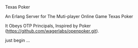 Texas Poker

An Erlang Server for The Muti-player Online Game Texas Poker

It  Obeys OTP Principals, Inspired by Poker (https://github.com/wagerlabs/openpoker.git).

just begin  ...
